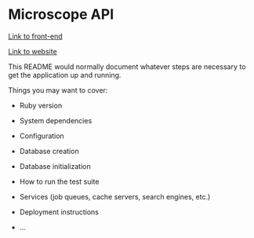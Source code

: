 # Microscope API
[Link to front-end](https://github.com/agandaur-ii/microscope-frontend)

[Link to website](https://microscope-11374.web.app/)

This README would normally document whatever steps are necessary to get the
application up and running.

Things you may want to cover:

* Ruby version

* System dependencies

* Configuration

* Database creation

* Database initialization

* How to run the test suite

* Services (job queues, cache servers, search engines, etc.)

* Deployment instructions

* ...
